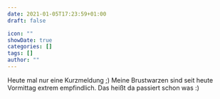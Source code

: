 ```yaml
---
date: 2021-01-05T17:23:59+01:00
draft: false

icon: ""
showDate: true
categories: []
tags: []
author: ""
---
```

Heute mal nur eine Kurzmeldung ;) Meine Brustwarzen sind seit heute Vormittag extrem empfindlich. Das heißt da passiert schon was :)